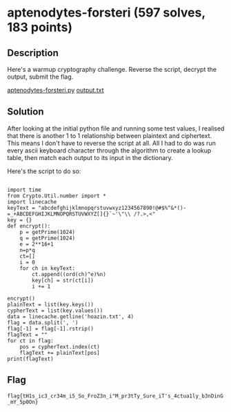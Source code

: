 # aptenodytes-forsteri (597 solves, 183 points)
## Description
Here's a warmup cryptography challenge. Reverse the script, decrypt the output, submit the flag.

[aptenodytes-forsteri.py](https://hsctf.storage.googleapis.com/uploads/2bf18e2c8c9525f03b830291047fb00942b35d9b91feb2751680d97329aef749/aptenodytes-forsteri.py)
[output.txt](https://hsctf.storage.googleapis.com/uploads/30bab898df93535d5c5685a35810721f6472135d3d8cf62fe7e6f1e1b1b44646/output.txt)
## Solution
After looking at the initial python file and running some test values, I realised that there is another 1 to 1 relationship between plaintext and ciphertext.
This means I don't have to reverse the script at all. All I had to do was run every ascii keyboard character through the algorithm to create a lookup table, then match each
output to its input in the dictionary.

Here's the script to do so:
```python3

import time
from Crypto.Util.number import *
import linecache
keyText = "abcdefghijklmnopqrstuvwxyz1234567890!@#$%^&*()-=_+ABCDEFGHIJKLMNOPQRSTUVWXYZ[]{}`~'\"\\ /?.>,<"
key = {}
def encrypt():
    p = getPrime(1024)
    q = getPrime(1024)
    e = 2**16+1
    n=p*q
    ct=[]
    i = 0
    for ch in keyText:
        ct.append((ord(ch)^e)%n)
        key[ch] = str(ct[i])
        i += 1

encrypt()
plainText = list(key.keys())
cypherText = list(key.values())
data = linecache.getline('hoazin.txt', 4)
flag = data.split(', ')
flag[-1] = flag[-1].rstrip()
flagText = ""
for ct in flag:
    pos = cypherText.index(ct)
    flagText += plainText[pos]
print(flagText)

```
## Flag
``flag{tH1s_ic3_cr34m_i5_So_FroZ3n_i"M_pr3tTy_Sure_iT's_4ctua1ly_b3nDinG_mY_5p0On}``
